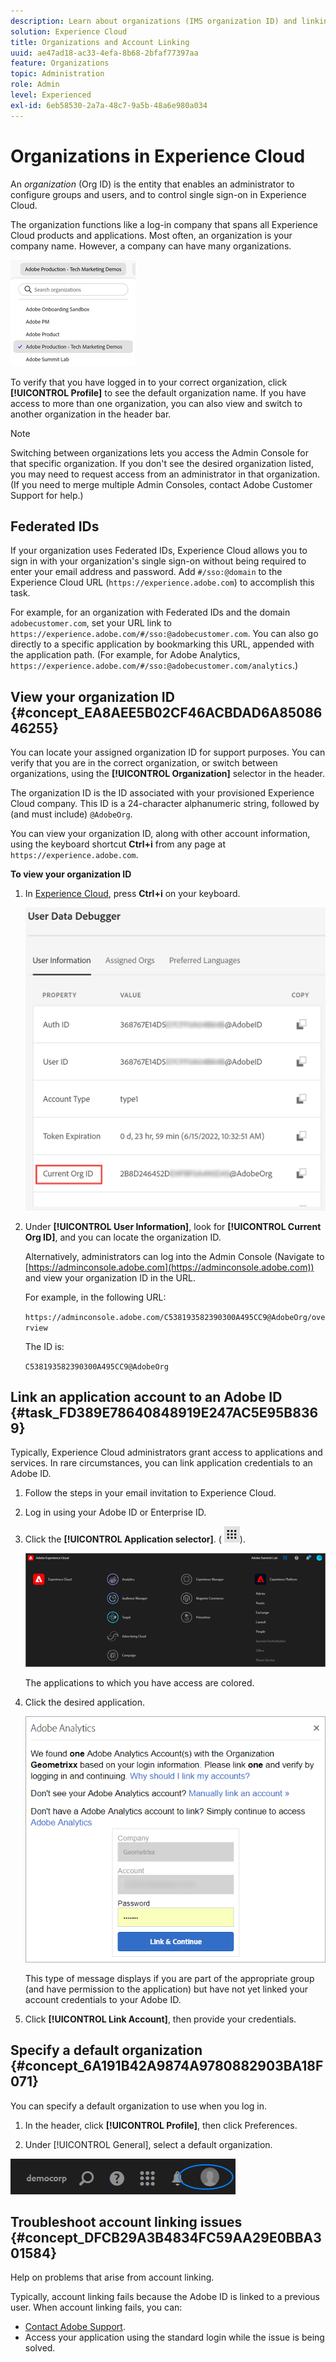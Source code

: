 ```yaml
---
description: Learn about organizations (IMS organization ID) and linking solution accounts to Experience Cloud.
solution: Experience Cloud
title: Organizations and Account Linking 
uuid: ae47ad18-ac33-4efa-8b68-2bfaf77397aa
feature: Organizations
topic: Administration
role: Admin
level: Experienced
exl-id: 6eb58530-2a7a-48c7-9a5b-48a6e980a034
---
```

# Organizations in Experience Cloud

An *organization* (Org ID) is the entity that enables an administrator to configure groups and users, and to control single sign-on in Experience Cloud. 

The organization functions like a log-in company that spans all Experience Cloud products and applications. Most often, an organization is your company name. However, a company can have many organizations. 

![Experience Cloud Organizations](../assets/organizations-menu.png)

To verify that you have logged in to your correct organization, click **[!UICONTROL Profile]** to see the default organization name. If you have access to more than one organization, you can also view and switch to another organization in the header bar.

>[!NOTE]
>
>Switching between organizations lets you access the Admin Console for that specific organization. If you don't see the desired organization listed, you may need to request access from an administrator in that organization. (If you need to merge multiple Admin Consoles, contact Adobe Customer Support for help.)

## Federated IDs

If your organization uses Federated IDs, Experience Cloud allows you to sign in with your organization's single sign-on without being required to enter your email address and password. Add `#/sso:@domain` to the Experience Cloud URL (`https://experience.adobe.com`) to accomplish this task.
    
For example, for an organization with Federated IDs and the domain `adobecustomer.com`, set your URL link to `https://experience.adobe.com/#/sso:@adobecustomer.com`. You can also go directly to a specific application by bookmarking this URL, appended with the application path. (For example, for Adobe Analytics, `https://experience.adobe.com/#/sso:@adobecustomer.com/analytics`.)

## View your organization ID {#concept_EA8AEE5B02CF46ACBDAD6A8508646255}

You can locate your assigned organization ID for support purposes. You can verify that you are in the correct organization, or switch between organizations, using the **[!UICONTROL Organization]** selector in the header.

The organization ID is the ID associated with your provisioned Experience Cloud company. This ID is a 24-character alphanumeric string, followed by (and must include) `@AdobeOrg`.

You can view your organization ID, along with other account information, using the keyboard shortcut **Ctrl+i** from any page at `https://experience.adobe.com`.

**To view your organization ID**

1. In [Experience Cloud](https://experience.adobe.com), press **Ctrl+i** on your keyboard.

   ![Assigned Organization ID](../assets/assigned-organization.png) 

1. Under **[!UICONTROL User Information]**, look for **[!UICONTROL Current Org ID]**, and you can locate the organization ID.

   Alternatively, administrators can log into the Admin Console (Navigate to [https://adminconsole.adobe.com](https://adminconsole.adobe.com)) and view your organization ID in the URL. 

   For example, in the following URL: 

   `https://adminconsole.adobe.com/C538193582390300A495CC9@AdobeOrg/overview` 

   The ID is: 

   `C538193582390300A495CC9@AdobeOrg`

## Link an application account to an Adobe ID {#task_FD389E78640848919E247AC5E95B8369}

Typically, Experience Cloud administrators grant access to applications and services. In rare circumstances, you can link application credentials to an Adobe ID.

1. Follow the steps in your email invitation to Experience Cloud.

1. Log in using your Adobe ID or Enterprise ID.

1. Click the **[!UICONTROL Application selector]**. ( ![menu](../assets/apps-icon.png)).

   ![Link an application account to an Adobe ID](../assets/solutions-active.png)

   The applications to which you have access are colored.
   
1. Click the desired application.

   ![Click your application](../assets/analytics-link-accounts.png)

   This type of message displays if you are part of the appropriate group (and have permission to the application) but have not yet linked your account credentials to your Adobe ID.

1. Click **[!UICONTROL Link Account]**, then provide your credentials.

## Specify a default organization {#concept_6A191B42A9874A9780882903BA18F071}

You can specify a default organization to use when you log in.

1. In the header, click **[!UICONTROL Profile]**, then click Preferences.

1. Under [!UICONTROL General], select a default organization.


![Edit Profile](../assets/edit-profile.png) 

## Troubleshoot account linking issues {#concept_DFCB29A3B4834FC59AA29E0BBA301584}

Help on problems that arise from account linking.

Typically, account linking fails because the Adobe ID is linked to a previous user. When account linking fails, you can:

* [Contact Adobe Support](https://experienceleague.adobe.com/?support-solution=General#support).
* Access your application using the standard login while the issue is being solved.
